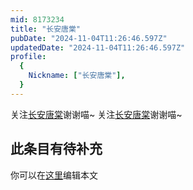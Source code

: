 ```yaml
---
mid: 8173234
title: "长安唐棠"
pubDate: "2024-11-04T11:26:46.597Z"
updatedDate: "2024-11-04T11:26:46.597Z"
profile:
  {
    Nickname: ["长安唐棠"],
  }
---
```


关注[长安唐棠](https://space.bilibili.com/8173234)谢谢喵~ 关注[长安唐棠](https://space.bilibili.com/8173234)谢谢喵~

## 此条目有待补充
你可以在[这里](https://github.com/Yuhanawa/VTuber.ICU-Content/edit/master/v/长安唐棠/index.md)编辑本文
